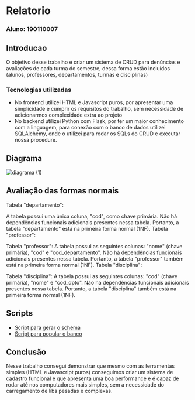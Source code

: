 # Relatorio

### Aluno: 190110007

## Introducao
O objetivo desse trabalho é criar um sistema de CRUD para denúncias e avaliações de cada turma do semestre, dessa forma estão incluídos (alunos, professores, departamentos, turmas e disciplinas)

### Tecnologias utilizadas
- No frontend utilizei HTML e Javascript puros, por apresentar uma simplicidade e cumprir os requisitos do trabalho, sem necessidade de adicionarmos complexidade extra ao projeto
- No backend utilizei Python com Flask, por ter um maior conhecimento com a linguagem, para conexão com o banco de dados utilizei SQLAlchemy, onde o utilizei para rodar os SQLs do CRUD e executar nossa procedure.

## Diagrama
![diagrama (1)](https://github.com/jvmaia/bd-2023-2/assets/13905466/5afe530f-5ea0-4c61-8dc9-47ee5662b349)


## Avaliação das formas normais
Tabela "departamento":

A tabela possui uma única coluna, "cod", como chave primária.
Não há dependências funcionais adicionais presentes nessa tabela.
Portanto, a tabela "departamento" está na primeira forma normal (1NF).
Tabela "professor":

Tabela "professor":
A tabela possui as seguintes colunas: "nome" (chave primária), "cod" e "cod_departamento".
Não há dependências funcionais adicionais presentes nessa tabela.
Portanto, a tabela "professor" também está na primeira forma normal (1NF).
Tabela "disciplina":

Tabela "disciplina":
A tabela possui as seguintes colunas: "cod" (chave primária), "nome" e "cod_dpto".
Não há dependências funcionais adicionais presentes nessa tabela.
Portanto, a tabela "disciplina" também está na primeira forma normal (1NF).

## Scripts
- [Script para gerar o schema](setup_bd.sql)
- [Script para popular o banco](populate_bd.sql)

## Conclusão
Nesse trabalho consegui demonstrar que mesmo com as ferramentas simples (HTML e Javascript puros) conseguimos criar um sistema de cadastro funcional e que apresenta uma boa performance e é capaz de rodar até nos computadores mais simples, sem a necessidade do carregamento de libs pesadas e complexas.
